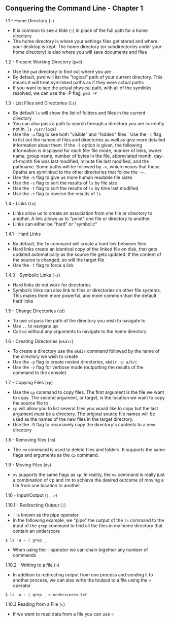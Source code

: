 ## Conquering the Command Line - Chapter 1
1.1 - Home Directory (```~```)
- It is common to see a tilde (```~```) in place of the full path for a home directory
- The home directory is where your settings files get stored and where your desktop is kept. The home directory (or subdirectories under your home directory) is also where you will save documents and files

1.2 - Present Working Directory (```pwd```)
- Use the ```pwd``` directory to find out where you are
- By default, pwd will list the "logical" path of your current directory. This means it will treat symlinked paths as if they were actual paths
- If you want to see the actual physical path, with all of the symlinks resolved, we can use the -P flag, ```pwd -P```

1.3 - List Files and Directories (```ls```)
- By default ```ls``` will show the list of folders and files in the current directory
- You can also pass a path to search through a directory you are currently not in, ```ls /usr/local```
- Use the ```-a``` flag to see both "visible" and "hidden" files
` Use the ```-l``` flag to list out the names of files and directories as well as give more detailed information about them. If the ```-l``` option is given, the following information is displayed for each file: file mode, number of links, owner name, group name, number of bytes in the file, abbreviated month, day-of-month file was last modified, minute file last modified, and the pathname. Some paths will be followed by ```->```, which means that these 0paths are symlinked to the other directories that follow the ```->```.
- Use the ```-h``` flag to give us more human readable file sizes
- Use the ```-s``` flag to sort the results of ```ls``` by file size
- Use the ```-t``` flag to sort the results of ```ls``` by time last modified
- Use the ```-r``` flag to reverse the results of ```ls```

1.4 - Links (```ln```)
- Links allow us to create an association from one file or directory to another. A link allows us to "point" one file or directory to another.
- Links can either be "hard" or "symbolic"

1.4.1 - Hard Links
- By default, the ```ln``` command will create a hard link between files
- Hard links create an identical copy of the linked file on disk, that gets updated automatically as the source file gets updated. If the content of the source is changed, so will the target file
- Use the ```-f``` flag to force a link

1.4.3 - Symbolic Links (```-s```)
- Hard links do not work for directories
- Symbolic links can also link to files or directories on other file systems. This makes them more powerful, and more common than the default hard links

1.5 - Change Directories (```cd```)
- To use ```cd``` pass the path of the directory you wish to navigate to
- Use ```..``` to navigate up
- Call ```cd``` without any arguments to navigate to the home directory

1.6 - Creating Directories (```mkdir```)
- To create a directory use the ```mkdir``` command followed by the name of the directory we wish to create
- Use the ```-p``` flag to create nested directories, ```mkdir -p a/b/c```
- Use the ```-v``` flag for verbose mode (outputting the results of the command to the console)

1.7 - Copying Files (```cp```)
- Use the ```cp``` command to copy files. The first argument is the file we want to copy. The second argument, or target, is the location we want to copy the source file to
- ```cp``` will allow you to list several files you would like to copy but the last argument <i>must</i> be a directory. The original source file names will be used as the names of the new files in the target directory.
- Use the ```-R``` flag to recursively copy the directory's contents to a new directory

1.8 - Removing files (```rm```)
- The ```rm``` command is used to delete files and folders. It supports the same flags and arguments as the ```cp``` command.

1.9 - Moving Files (```mv```)
- ```mv``` supports the same flags as ```cp```. In reality, the ```mv``` command is really just a combination of cp and rm to achieve the desired outcome of moving a file from one location to another

1.10 - Input/Output (```|, >```)

1.10.1 - Redirecting Output (```|```)
- ```|``` is known as the pipe operator
- In the following example, we "pipe" the output of the ```ls``` command to the input of the ```grep``` command to find all the files in my home directory that contain an underscore
```
$ ls -a ~ | grep _
```
- When using the ```|``` operator we can chain together any number of commands  

1.10.2 - Writing to a file (```>```)
- In addition to redirecting output from one process and sending it to another process, we can also write tha toutput to a file using the ```>``` operator
```
$ ls -a ~ | grep _ > underscores.txt
```

1.10.3 Reading from a File (```<```)
- If we want to read data from a file you can use ```<```